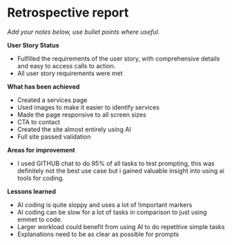 # Retrospective report

*Add your notes below, use bullet points where useful.*

**User Story Status**

* Fulfilled the requirements of the user story, with comprehensive details and easy to access calls to action.  
* All user story requirements were met

**What has been achieved**

* Created a services page  
* Used images to make it easier to identify services  
* Made the page responsive to all screen sizes  
* CTA to contact  
* Created the site almost entirely using AI  
* Full site passed validation

**Areas for improvement**

* I used GITHUB chat to do 95% of all tasks to test prompting, this was definitely not the best use case but i gained valuable insight into using ai tools for coding.

**Lessons learned** 

* AI coding is quite sloppy and uses a lot of \!important markers  
* AI coding can be slow for a lot of tasks in comparison to just using emmet to code.  
* Larger workload could benefit from using AI to do repetitive simple tasks  
* Explanations need to be as clear as possible for prompts